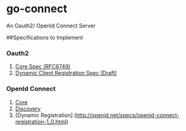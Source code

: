 # go-connect
An Oauth2/ OpenId Connect Server


##Specifications to Implement

### Oauth2
1. [Core Spec (RFC6749)]( https://tools.ietf.org/html/rfc6749)
2. [Dynamic Client Registration Spec (Draft)](https://tools.ietf.org/html/draft-ietf-oauth-dyn-reg-29) 


### OpenId Connect
1. [Core](https://tools.ietf.org/html/draft-ietf-oauth-dyn-reg-29)
2. [Discovery](https://tools.ietf.org/html/draft-ietf-oauth-dyn-reg-29)
3. [Dynamic Registration] (http://openid.net/specs/openid-connect-registration-1_0.html)